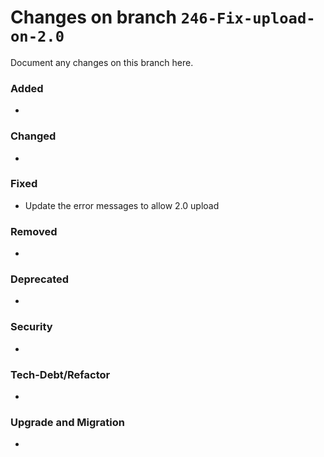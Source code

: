 # Changes on branch `246-Fix-upload-on-2.0`
Document any changes on this branch here.
### Added
- 

### Changed
- 

### Fixed
- Update the error messages to allow 2.0 upload 

### Removed
- 

### Deprecated
- 

### Security
- 

### Tech-Debt/Refactor
- 

### Upgrade and Migration
- 
